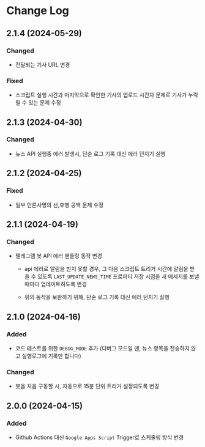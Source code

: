 # Change Log

## 2.1.4 (2024-05-29)

### Changed

- 전달되는 기사 URL 변경

### Fixed

- 스크립트 실행 시간과 마지막으로 확인한 기사의 업로드 시간차 문제로 기사가 누락될 수 있는 문제 수정

## 2.1.3 (2024-04-30)

### Changed

- 뉴스 API 실행중 에러 발생시, 단순 로그 기록 대신 에러 던지기 실행

## 2.1.2 (2024-04-25)

### Fixed

- 일부 언론사명의 선,후행 공백 문제 수정

## 2.1.1 (2024-04-19)

### Changed

- 텔레그램 봇 API 에러 핸들링 동작 변경

  - api 에러로 알림을 받지 못할 경우, 그 다음 스크립트 트리거 시간에 알림을 받을 수 있도록 `LAST_UPDATE_NEWS_TIME` 프로퍼티 저장 시점을 새 메세지를 보낼 때마다 업데이트하도록 변경

  - 위의 동작을 보완하기 위해, 단순 로그 기록 대신 에러 던지기 실행

## 2.1.0 (2024-04-16)

### Added

- 코드 테스트를 위한 `DEBUG_MODE` 추가 (디버그 모드일 땐, 뉴스 항목을 전송하지 않고 실행로그에 기록만 합니다)

### Changed

- 봇을 처음 구동할 시, 자동으로 15분 단위 트리거 설정되도록 변경

## 2.0.0 (2024-04-15)

### Added

- Github Actions 대신 `Google Apps Script` Trigger로 스케줄링 방식 변경
